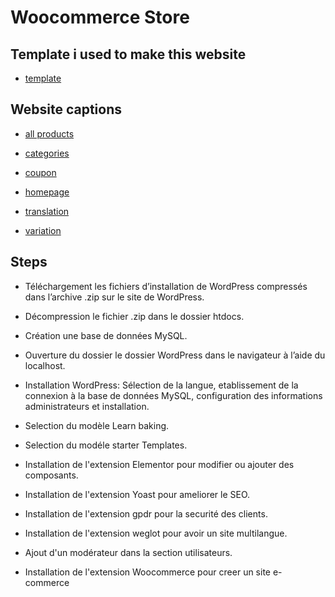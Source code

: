 # Woocommerce Store

## Template i used to make this website

- [template](https://woostify.com/)

## Website captions

- [all products](https://github.com/filani07/WooCommerce_Store/blob/main/Pages/all%20products.pdf)

- [categories](https://github.com/filani07/WooCommerce_Store/blob/main/Pages/categories.pdf)

- [coupon](https://github.com/filani07/WooCommerce_Store/blob/main/Pages/coupon.pdf)

- [homepage](https://github.com/filani07/WooCommerce_Store/blob/main/Pages/home%20page.pdf)

- [translation](https://github.com/filani07/WooCommerce_Store/blob/main/Pages/translation.pdf)

- [variation](https://github.com/filani07/WooCommerce_Store/blob/main/Pages/variation.pdf)

## Steps

- Téléchargement les fichiers d’installation de WordPress compressés dans l’archive .zip sur le site de WordPress.

- Décompression le fichier .zip dans le dossier htdocs.

- Création une base de données MySQL.

- Ouverture du dossier le dossier WordPress dans le navigateur à l’aide du localhost.

- Installation WordPress: Sélection de la langue, etablissement de la connexion à la base de données MySQL, configuration des informations administrateurs et installation.

- Selection du modèle Learn baking.

- Selection du modéle starter Templates.

- Installation de l'extension Elementor pour modifier ou ajouter des composants.

- Installation de l'extension Yoast pour ameliorer le SEO.

- Installation de l'extension gpdr pour la securité des clients.

- Installation de l'extension weglot pour avoir un site multilangue.

- Ajout d'un modérateur dans la section utilisateurs.

- Installation de l'extension Woocommerce pour creer un site e-commerce
